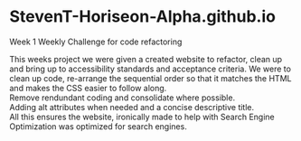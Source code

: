 # StevenT-Horiseon-Alpha.github.io
Week 1 Weekly Challenge for code refactoring

This weeks project we were given a created website to refactor, clean up and bring up to accessibility standards and acceptance criteria.
We were to clean up code, re-arrange the sequential order so that it matches the HTML and makes the CSS easier to follow along.  
Remove rendundant coding and consolidate where possible.  
Adding alt attributes when needed and a concise descriptive title.  
All this ensures the website, ironically made to help with Search Engine Optimization was optimized for search engines. 